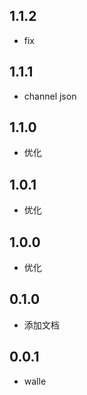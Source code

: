 ## 1.1.2

* fix

## 1.1.1

* channel json

## 1.1.0

* 优化

## 1.0.1

* 优化

## 1.0.0

* 优化

## 0.1.0

* 添加文档

## 0.0.1

* walle

